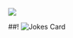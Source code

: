 
<a href="https://github.com/OwaisAzad/Basic_Python_codes/graphs/contributors">
  <img src="https://contrib.rocks/image?repo=OwaisAzad/Basic_Python_codes" />
</a>


##!
![Jokes Card](https://readme-jokes.vercel.app/api)
